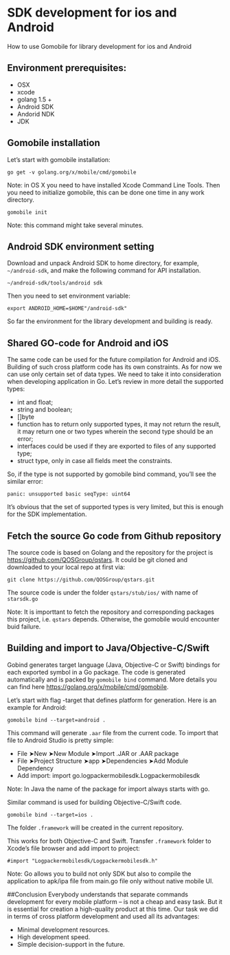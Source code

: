 # SDK development for ios and Android
How to use Gomobile for library development for ios and Android

## Environment prerequisites:
* OSX
* xcode
* golang 1.5 +
* Android SDK
* Andorid NDK
* JDK

## Gomobile installation 
Let’s start with gomobile installation:
```
go get -v golang.org/x/mobile/cmd/gomobile
```
Note: in OS X you need to have installed Xcode Command Line Tools. Then you need to initialize gomobile, this can be done one time in any work directory.
```
gomobile init
```
Note: this command might take several minutes.

## Android SDK environment setting
Download and unpack Android SDK to home directory, for example, `~/android-sdk`, and make the following command for API installation.
```
~/android-sdk/tools/android sdk
```
Then you need to set environment variable:
```
export ANDROID_HOME=$HOME"/android-sdk"
```
So far the environment for the library development and building is ready.

## Shared GO-code for Android and iOS
The same code can be used for the future compilation for Android and iOS. Building of such cross platform code has its own constraints. As for now we can use only certain set of data types. We need to take it into consideration when developing application in Go. Let’s review in more detail the supported types:
* int and float;
* string and boolean;
* []byte
* function has to return only supported types, it may not return the result, it may return one or two types wherein the second type should be an error;
* interfaces could be used if they are exported to files of any supported type;
* struct type, only in case all fields meet the constraints.

So, if the type is not supported by gomobile bind command, you’ll see the similar error:
```
panic: unsupported basic seqType: uint64
```
It’s obvious that the set of supported types is very limited, but this is enough for the SDK implementation.

## Fetch the source Go code from Github repository
The source code is based on Golang and the repository for the project is <https://github.com/QOSGroup/qstars>. 
It could be git cloned and downloaded to your local repo at first via:
 ```
 git clone https://github.com/QOSGroup/qstars.git
 ```
The source code is under the folder `qstars/stub/ios/` with name of `starsdk.go`

Note: It is importtant to fetch the repository and corresponding packages this project, i.e. `qstars` depends. Otherwise, the gomobile would encounter buid failure.


## Building and import to Java/Objective-C/Swift
Gobind generates target language (Java, Objective-C or Swift) bindings for each exported symbol in a Go package.
The code is generated automatically and is packed by `gomobile bind` command. More details you can find here <https://golang.org/x/mobile/cmd/gomobile>.

Let’s start with flag -target that defines platform for generation. Here is an example for Android:

```
gomobile bind --target=android .
```
This command will generate `.aar` file from the current code. To import that file to Android Studio is pretty simple:
* File ➤New ➤New Module ➤Import .JAR or .AAR package
* File ➤Project Structure ➤app ➤Dependencies ➤Add Module Dependency
* Add import: import go.logpackermobilesdk.Logpackermobilesdk

Note: In Java the name of the package for import always starts with go.

Similar command is used for building Objective-C/Swift code.
```
gomobile bind --target=ios .
```
The folder `.framework` will be created in the current repository.

This works for both Objective-C and Swift. Transfer `.framework` folder to Xcode’s file browser and add import to project:
```
#import "Logpackermobilesdk/Logpackermobilesdk.h"
```

Note: Go allows you to build not only SDK but also to compile the application to apk/ipa file from main.go file only without native mobile Ul. 

##Conclusion
Everybody understands that separate commands development for every mobile platform – is not a cheap and easy task. But it is essential for creation a high-quality product at this time. Our task we did in terms of cross platform development and used all its advantages:
* Minimal development resources.
* High development speed.
* Simple decision-support in the future.
